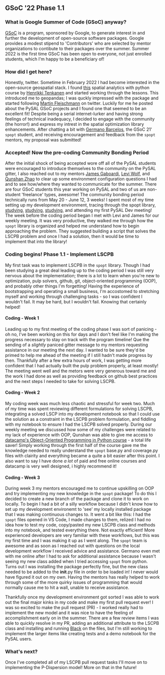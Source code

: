 ## GSoC '22 Phase 1.1

### What is Google Summer of Code (GSoC) anyway?

[GSoC](https://summerofcode.withgoogle.com/) is a program, sponsored by Google, to generate interest in and further the development of open-source software packages. Google provides a modest stipend to 'Contributors' who are selected by mentor organizations to contibute to their packages over the summer. Summer 2022 is the first time GSoC has been open to everyone, not just enrolled students, which I'm happy to be a beneficiary of!

### How did I get here?

Honestly, twitter. Sometime in February 2022 I had become interested in the open-source geospatial stack. I found [this](https://spatial-analytics.readthedocs.io/en/latest/course-info/introduction.html) spatial analytics with python course by [Henrikki Tenkanen](https://github.com/HTenkanen) and started working through the lessons. This introduced me to geopandas; I was quckly impressed with the package and started following [Martin Fleischmann](https://github.com/martinfleis) on twitter. Luckily for me he posted about the PySAL GSoC projects and I found one that seemed to be an excellent fit! Despite being a serial internet-lurker and having strong feelings of technical inadequacy, I decided to engage with the community (the horror!) and express my intrest in the spatial optimization library enhancements. After chatting a bit with [Germano Barcelos](https://gegen07.github.io/#/), the GSoC 21' `spopt` student, and receiving encouragement and feedback from the `spopt` mentors, my proposal was submitted! 

### Accepted! Now the pre-coding Community Bonding Period

After the initial shock of being accepted wore off all of the PySAL students were encouraged to introduce themselves to the community on the PySAL gitter, I also reached out to my mentors [James Gaboardi](https://github.com/jGaboardi), [Levi Wolf](https://github.com/ljwolf), and [Qunshan Zhao](https://github.com/qszhao) to clear up some environment configuration questions I had and to see how/where they wanted to communicate for the summer. There are four GSoC students this year working on PySAL and two of us are non-student 'freelance' types, awesome! The community bonding period technically runs from May 20 - June 12, 3 weeks! I spent most of my time setting up my development environment, tracing through the spopt library, [studying](https://link.springer.com/book/10.1007/978-3-319-99846-6), [studying](https://www.wiley.com/en-us/Business+Site+Selection%2C+Location+Analysis+and+GIS-p-9780470191064), [studying](https://link.springer.com/chapter/10.1007/978-3-030-58232-6_7), and attending my first PySAL Dev meeting! The week before the coding period began I met with Levi and James for our weekly meeting. It was very productive, they walked me through how the `spopt` library is organized and helped me understand how to begin approaching the problem. They suggested building a script that solves the LSCPB problem and once I had a solution, then it would be time to implement that into the library!

### Coding begins! Phase 1.1 - Implement LSCPB 

My first task was to implement LSCPB in the `spopt` library. Though I had been studying a great deal leading up to the coding period I was still very nervous about the implementation; there is a lot to learn when you're new to optimization, pulp solvers, github, git, object-oriented programming (OOP), and probably other things I'm forgetting! Having the experience of bootstrapping and operating a small business, I'm accostomed to stretching myself and working through challenging tasks - so I was confident I wouldn't fail. It may be hard, but I wouldn't fail. Knowing that certainly helped! 

#### Coding - Week 1

Leading up to my first meeting of the coding phase I was sort of panicing - oh no, I've been working on this for days and I don't feel like I'm making the progress necessary to stay on track with the program timeline! Que the sending of a *slightly* paniced gitter message to my mentors requesting assistance in our meeting the next day. I wanted to be sure they'd be primed to help me ahead of the meeting if I still hadn't made progress by then. Thankfully after a few extra hours of work, I was getting more confident that I had actually built the pulp problem properly, at least mostly! The meeting went well and the metors were very generous toward me and the work I had done as well as providing feedback on github best practices and the next steps I needed to take for solving LSCPB. 

#### Coding - Week 2

My coding week was much less chaotic and stressful for week two. Much of my time was spent reviewing different formulations for solving LSCPB, integrating a solved LSCP into my development notebook so that I could use the solution as a constraint in the LSCPB problem formulation, and fiddling with my notebook to ensure I had the LSCPB solved properly. During our weekly meeting we discussed how some of my challenges were related to my lack of experience with OOP, Qunshan was able to give me access to [datacamp's Object-Oriented Programming in Python course](https://app.datacamp.com/learn/courses/object-oriented-programming-in-python) - a total life saver! Simply working through the first half of the course gave me the knowledge needed to really understand the `spopt` base.py and coverage.py files with clairity and everything became a quite a bit easier after this point. I also want to say I have done *a lot* of paid and free online courses and datacamp is very well designed, i highly recommend it!  

#### Coding - Week 3

During week 3 my mentors encouraged me to continue upskilling on OOP and try implementing my new knowledge in the `spopt` package! To do this I decided to create a new branch of the package and clone it to work on locally. To begin I had a bit of a silly workflow because I didn't know how to set up my development environemt to 'see' my locally installed package that I was making continuous changes to. It went a bit like this: I had the `spopt` files opened in VS Code, I made changes to them, relized I had no idea how to test my code, copy/pasted my new LSCPB class and methods into my notebook, and tested everything there. Not exactly efficient! More experienced developers are very familiar with these workflows, but this was my first time and I was making it up as I went along. The `spopt` team is awesome and as soon as I reached out with questions on the local development workflow I received advice and assistance. Germano even met with me online after I had to ask for additional assistance because I wasn't seeing my new class added when I tried accessing `spopt` from python. Turns out I was installing the package perfectly fine, but the new class needed to be added to the __init__.py file in order to be loaded in! I never would have figured it out on my own. Having the mentors has really helped to work through some of the more quirky issues of programming that would normally cause me to hit a wall, unable to receive assistance. 

Thankfully once my development environment got sorted I was able to work out the final major kinks in my code and make my first pull request ever! I was so excited to make the pull request (PR) - I worked really had to implement the new model and it was nice to have the feeling of accomplishment early on in the summer. There are a few review items I was able to quickly resolve in my PR, adding an additional attribute to the LSCPB class and installing and running [Black](https://black.readthedocs.io/en/stable/) on the files, but I'm still working to implement the larger items like creating tests and a demo notebook for the PySAL users. 

### What's next?

Once I've completed all of my LSCPB pull request tasks I'll move on to implementing the P-Dispersion model! More on that in the future!




